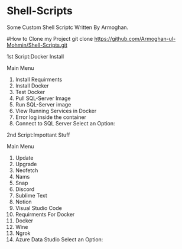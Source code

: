 # Shell-Scripts
Some Custom Shell Scriptc Written By Armoghan.

#How to Clone my Project
git clone https://github.com/Armoghan-ul-Mohmin/Shell-Scripts.git

1st Script:Docker Install   

   Main Menu
1. Install Requirments
2. Install Docker
3. Test Docker
4. Pull SQL-Server Image
5. Run SQL-Server image
6. View Running Services in Docker
7. Error log inside the container
8. Connect to SQL Server
Select an Option:


2nd Script:Impottant Stuff

   Main Menu            
1.  Update
2.  Upgrade
3.  Neofetch
4.  Nams
5.  Snap
6.  Discord
7.  Sublime Text
8.  Notion
9.  Visual Studio Code
10. Requirments For Docker
11. Docker
12. Wine
13. Ngrok
14. Azure Data Studio
Select an Option:
